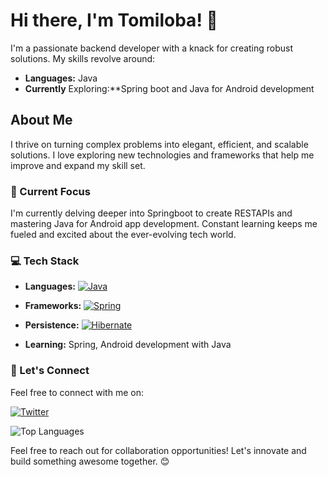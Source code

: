 
# Hi there, I'm Tomiloba! 👋

I'm a passionate backend developer  with a knack for creating robust solutions. My skills revolve around:

- **Languages:** Java
- **Currently** Exploring:**Spring boot and Java for Android development

## About Me

I thrive on turning complex problems into elegant, efficient, and scalable solutions. I love exploring new technologies and frameworks that help me improve and expand my skill set.

### 🌱 Current Focus

I'm currently delving deeper into Springboot to create RESTAPIs and mastering Java for Android app development. Constant learning keeps me fueled and excited about the ever-evolving tech world.
### 💻 Tech Stack

- **Languages:** [![Java](https://img.shields.io/badge/Java-ED8B00?style=for-the-badge&logo=java&logoColor=white)](https://www.java.com/)

- **Frameworks:** 
  [![Spring](https://img.shields.io/badge/Spring-6DB33F?style=for-the-badge&logo=spring&logoColor=white)](https://spring.io/)
- **Persistence:** [![Hibernate](https://img.shields.io/badge/Hibernate-59666C?style=for-the-badge&logo=hibernate&logoColor=white)](https://hibernate.org/)
- **Learning:**  Spring, Android development with Java


### 🤝 Let's Connect




Feel free to connect with me on:

[![Twitter](https://img.shields.io/badge/Twitter-1DA1F2?style=for-the-badge&logo=twitter&logoColor=white)](https://twitter.com/@lobz03)


![Top Languages](https://github-readme-stats.vercel.app/api/top-langs/?username=Tomiloba21&layout=compact)





Feel free to reach out for collaboration opportunities! Let's innovate and build something awesome together. 😊

<!--
![GitHub Stats](https://github-readme-stats.vercel.app/api?username=Tomiloba21&show_icons=true)

![GitHub Streak](https://github-readme-streak-stats.herokuapp.com/?user=Tomiloba21)







